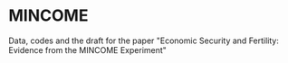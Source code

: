 # MINCOME
Data, codes and the draft for the paper "Economic Security and Fertility: Evidence from the MINCOME Experiment"
